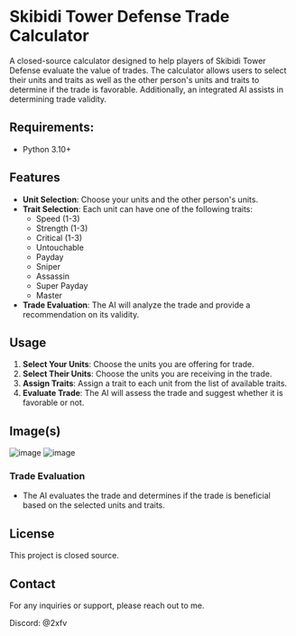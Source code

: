 # Skibidi Tower Defense Trade Calculator

A closed-source calculator designed to help players of Skibidi Tower Defense evaluate the value of trades. The calculator allows users to select their units and traits as well as the other person's units and traits to determine if the trade is favorable. Additionally, an integrated AI assists in determining trade validity.

## Requirements:
- Python 3.10+  

## Features

- **Unit Selection**: Choose your units and the other person's units.
- **Trait Selection**: Each unit can have one of the following traits:
  - Speed (1-3)
  - Strength (1-3)
  - Critical (1-3)
  - Untouchable
  - Payday
  - Sniper
  - Assassin
  - Super Payday
  - Master
- **Trade Evaluation**: The AI will analyze the trade and provide a recommendation on its validity.

## Usage

1. **Select Your Units**: Choose the units you are offering for trade.
2. **Select Their Units**: Choose the units you are receiving in the trade.
3. **Assign Traits**: Assign a trait to each unit from the list of available traits.
4. **Evaluate Trade**: The AI will assess the trade and suggest whether it is favorable or not.

## Image(s)

![image](https://github.com/user-attachments/assets/fe213f20-aac7-4ccf-a00e-4ed016743c82)
![image](https://github.com/user-attachments/assets/f01369d5-3052-465b-b1a8-4dc77aa9ee3a)

### Trade Evaluation
- The AI evaluates the trade and determines if the trade is beneficial based on the selected units and traits.

## License

This project is closed source.

## Contact

For any inquiries or support, please reach out to me. 

Discord: @2xfv

